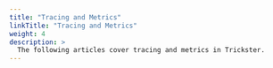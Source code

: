 ```yaml
---
title: "Tracing and Metrics"
linkTitle: "Tracing and Metrics"
weight: 4
description: >
  The following articles cover tracing and metrics in Trickster.
---
```

